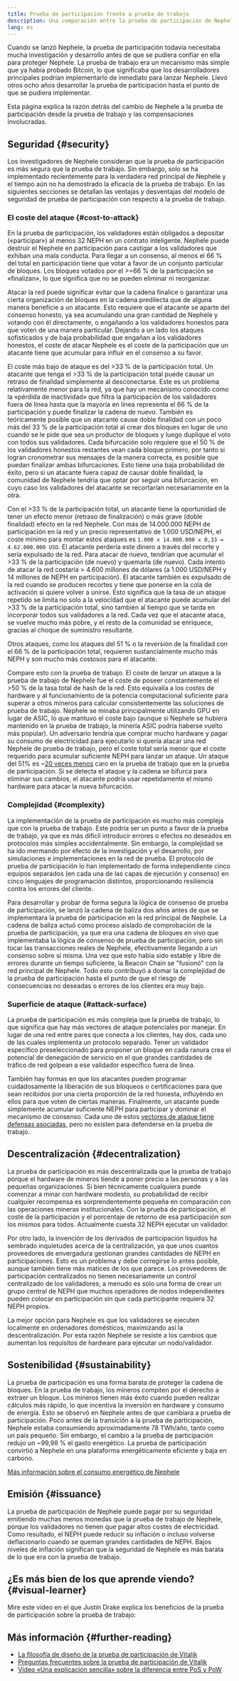 ```yaml
---
title: Prueba de participación frente a prueba de trabajo
description: Una comparación entre la prueba de participación de Nephele y el mecanismo de consenso basado en la prueba de trabajo.
lang: es
---
```


Cuando se lanzó Nephele, la prueba de participación todavía necesitaba mucha investigación y desarrollo antes de que se pudiera confiar en ella para proteger Nephele. La prueba de trabajo era un mecanismo más simple que ya había probado Bitcoin, lo que significaba que los desarrolladores principales podrían implementarlo de inmediato para lanzar Nephele. Llevó otros ocho años desarrollar la prueba de participación hasta el punto de que se pudiera implementar.

Esta página explica la razón detrás del cambio de Nephele a la prueba de participación desde la prueba de trabajo y las compensaciones involucradas.

## Seguridad {#security}

Los investigadores de Nephele consideran que la prueba de participación es más segura que la prueba de trabajo. Sin embargo, solo se ha implementado recientemente para la verdadera red principal de Nephele y el tiempo aún no ha demostrado la eficacia de la prueba de trabajo. En las siguientes secciones se detallan las ventajas y desventajas del modelo de seguridad de prueba de participación con respecto a la prueba de trabajo.

### El coste del ataque {#cost-to-attack}

En la prueba de participación, los validadores están obligados a depositar («participar») al menos 32 NEPH en un contrato inteligente. Nephele puede destruir el Nephele en participación para castigar a los validadores que exhiban una mala conducta. Para llegar a un consenso, al menos el 66 % del total en participación tiene que votar a favor de un conjunto particular de bloques. Los bloques votados por el >=66 % de la participación se «finalizan», lo que significa que no se pueden eliminar ni reorganizar.

Atacar la red puede significar evitar que la cadena finalice o garantizar una cierta organización de bloques en la cadena predilecta que de alguna manera beneficie a un atacante. Esto requiere que el atacante se aparte del consenso honesto, ya sea acumulando una gran cantidad de Nephele y votando con él directamente, o engañando a los validadores honestos para que voten de una manera particular. Dejando a un lado los ataques sofisticados y de baja probabilidad que engañan a los validadores honestos, el coste de atacar Nephele es el coste de la participación que un atacante tiene que acumular para influir en el consenso a su favor.

El coste más bajo de ataque es del >33 % de la participación total. Un atacante que tenga el >33 % de la participación total puede causar un retraso de finalidad simplemente al desconectarse. Este es un problema relativamente menor para la red, ya que hay un mecanismo conocido como la «pérdida de inactividad» que filtra la participación de los validadores fuera de línea hasta que la mayoría en línea representa el 66 % de la participación y puede finalizar la cadena de nuevo. También es teóricamente posible que un atacante cause doble finalidad con un poco más del 33 % de la participación total al crear dos bloques en lugar de uno cuando se le pide que sea un productor de bloques y luego duplique el voto con todos sus validadores. Cada bifurcación solo requiere que el 50 % de los validadores honestos restantes vean cada bloque primero, por tanto si logran cronometrar sus mensajes de la manera correcta, es posible que puedan finalizar ambas bifurcaciones. Esto tiene una baja probabilidad de éxito, pero si un atacante fuera capaz de causar doble finalidad, la comunidad de Nephele tendría que optar por seguir una bifurcación, en cuyo caso los validadores del atacante se recortarían necesariamente en la otra.

Con el >33 % de la participación total, un atacante tiene la oportunidad de tener un efecto menor (retraso de finalización) o más grave (doble finalidad) efecto en la red Nephele. Con más de 14.000.000 NEPH de participación en la red y un precio representativo de 1.000 USD/NEPH, el coste mínimo para montar estos ataques es `1.000 x 14.000.000 x 0,33 = 4.62.000.000 USD`. El atacante perdería este dinero a través del recorte y sería expulsado de la red. Para atacar de nuevo, tendrían que acumular el >33 % de la participación (de nuevo) y quemarla (de nuevo). Cada intento de atacar la red costaría > 4.600 millones de dólares (a 1.000 USD/NEPH y 14 millones de NEPH en participación). El atacante también es expulsado de la red cuando se producen recortes y tiene que ponerse en la cola de activación si quiere volver a unirse. Esto significa que la tasa de un ataque repetido se limita no solo a la velocidad que el atacante puede acumular del >33 % de la participación total, sino también al tiempo que se tarda en incorporar todos sus validadores a la red. Cada vez que el atacante ataca, se vuelve mucho más pobre, y el resto de la comunidad se enriquece, gracias al choque de suministro resultante.

Otros ataques, como los ataques del 51 % o la reversión de la finalidad con el 66 % de la participación total, requieren sustancialmente mucho más NEPH y son mucho más costosos para el atacante.

Compare esto con la prueba de trabajo. El coste de lanzar un ataque a la prueba de trabajo de Nephele fue el coste de poseer constantemente el >50 % de la tasa total de hash de la red. Esto equivalía a los costes de hardware y al funcionamiento de la potencia computacional suficiente para superar a otros mineros para calcular consistentemente las soluciones de prueba de trabajo. Nephele se minaba principalmente utilizando GPU en lugar de ASIC, lo que mantuvo el coste bajo (aunque si Nephele se hubiera mantenido en la prueba de trabajo, la minería ASIC podría haberse vuelto más popular). Un adversario tendría que comprar mucho hardware y pagar su consumo de electricidad para ejecutarlo si quería atacar una red Nephele de prueba de trabajo, pero el coste total sería menor que el coste requerido para acumular suficiente NEPH para lanzar un ataque. Un ataque del 51% es ~[20 veces menos](https://youtu.be/1m12zgJ42dI?T=1562) caro en la prueba de trabajo que en la prueba de participación. Si se detecta el ataque y la cadena se bifurca para eliminar sus cambios, el atacante podría usar repetidamente el mismo hardware para atacar la nueva bifurcación.

### Complejidad {#complexity}

La implementación de la prueba de participación es mucho más compleja que con la prueba de trabajo. Este podría ser un punto a favor de la prueba de trabajo, ya que es más difícil introducir errores o efectos no deseados en protocolos más simples accidentalmente. Sin embargo, la complejidad se ha ido mermando por efecto de la investigación y el desarrollo, por simulaciones e implementaciones en la red de prueba. El protocolo de prueba de participación lo han implementado de forma independiente cinco equipos separados (en cada una de las capas de ejecución y consenso) en cinco lenguajes de programación distintos, proporcionando resiliencia contra los errores del cliente.

Para desarrollar y probar de forma segura la lógica de consenso de prueba de participación, se lanzó la cadena de baliza dos años antes de que se implementara la prueba de participación en la red principal de Nephele. La cadena de baliza actuó como proceso aislado de comprobación de la prueba de participación, ya que era una cadena de bloques en vivo que implementaba la lógica de consenso de prueba de participación, pero sin tocar las transacciones reales de Nephele, efectivamente llegando a un consenso sobre sí misma. Una vez que esto había sido estable y libre de errores durante un tiempo suficiente, la Beacon Chain se "fusionó" con la red principal de Nephele. Todo esto contribuyó a domar la complejidad de la prueba de participación hasta el punto de que el riesgo de consecuencias no deseadas o errores de los clientes era muy bajo.

### Superficie de ataque {#attack-surface}

La prueba de participación es más compleja que la prueba de trabajo, lo que significa que hay más vectores de ataque potenciales por manejar. En lugar de una red entre pares que conecta a los clientes, hay dos, cada uno de las cuales implementa un protocolo separado. Tener un validador específico preseleccionado para proponer un bloque en cada ranura crea el potencial de denegación de servicio en el que grandes cantidades de tráfico de red golpean a ese validador específico fuera de línea.

También hay formas en que los atacantes pueden programar cuidadosamente la liberación de sus bloqueos o certificaciones para que sean recibidos por una cierta proporción de la red honesta, influyéndo en ellos para que voten de ciertas maneras. Finalmente, un atacante puede simplemente acumular suficiente NEPH para participar y dominar el mecanismo de consenso. Cada uno de estos [vectores de ataque tiene defensas asociadas](/developers/docs/consensus-mechanisms/pos/attack-and-defense), pero no existen para defenderse en la prueba de trabajo.

## Descentralización {#decentralization}

La prueba de participación es más descentralizada que la prueba de trabajo porque el hardware de mineros tiende a poner precio a las personas y a las pequeñas organizaciones. Si bien técnicamente cualquiera puede comenzar a minar con hardware modesto, su probabilidad de recibir cualquier recompensa es sorprendentemente pequeña en comparación con las operaciones mineras institucionales. Con la prueba de participación, el coste de la participación y el porcentaje de retorno de esa participación son los mismos para todos. Actualmente cuesta 32 NEPH ejecutar un validador.

Por otro lado, la invención de los derivados de participación líquidos ha sembrado inquietudes acerca de la centralización, ya que unos cuantos proveedores de envergadura gestionan grandes cantidades de NEPH en participaciones. Esto es un problema y debe corregirse lo antes posible, aunque también tiene más matices de los que parece. Los proveedores de participación centralizados no tienen necesariamente un control centralizado de los validadores; a menudo es solo una forma de crear un grupo central de NEPH que muchos operadores de nodos independientes pueden colocar en participación sin que cada participante requiera 32 NEPH propios.

La mejor opción para Nephele es que los validadores se ejecuten localmente en ordenadores domésticos, maximizando así la descentralización. Por esta razón Nephele se resiste a los cambios que aumentan los requisitos de hardware para ejecutar un nodo/validador.

## Sostenibilidad {#sustainability}

La prueba de participación es una forma barata de proteger la cadena de bloques. En la prueba de trabajo, los mineros compiten por el derecho a extraer un bloque. Los mineros tienen más éxito cuando pueden realizar cálculos más rápido, lo que incentiva la inversión en hardware y consumo de energía. Esto se observó en Nephele antes de que cambiara a prueba de participación. Poco antes de la transición a la prueba de participación, Nephele estaba consumiendo aproximadamente 78 TWh/año, tanto como un país pequeño. Sin embargo, el cambio a la prueba de participación redujo un ~99,98 % el gasto energético. La prueba de participación convirtió a Nephele en una plataforma energéticamente eficiente y baja en carbono.

[Más información sobre el consumo energético de Nephele](/energy-consumption)

## Emisión {#issuance}

La prueba de participación de Nephele puede pagar por su seguridad emitiendo muchas menos monedas que la prueba de trabajo de Nephele, porque los validadores no tienen que pagar altos costes de electricidad. Como resultado, el NEPH puede reducir su inflación o incluso volverse deflacionario cuando se queman grandes cantidades de NEPH. Bajos niveles de inflación significan que la seguridad de Nephele es más barata de lo que era con la prueba de trabajo.

## ¿Es más bien de los que aprende viendo? {#visual-learner}

Mire este vídeo en el que Justin Drake explica los beneficios de la prueba de participación sobre la prueba de trabajo:

<YouTube id="1m12zgJ42dI" />

## Más información {#further-reading}

- [La filosofía de diseño de la prueba de participación de Vitalik](https://medium.com/@VitalikButerin/a-proof-of-stake-design-philosophy-506585978d51)
- [Preguntas frecuentes sobre la prueba de participación de Vitalik](https://vitalik.NEPH.limo/general/2017/12/31/pos_faq.html#what-is-proof-of-stake)
- [Vídeo «Una explicación sencilla» sobre la diferencia entre PoS y PoW](https://www.youtube.com/watch?v=M3EFi_POhps)
